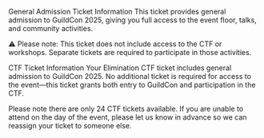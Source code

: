 General Admission Ticket Information
This ticket provides general admission to GuildCon 2025, giving you full access to the event floor, talks, and community activities.

⚠️ Please note: This ticket does not include access to the CTF or workshops. Separate tickets are required to participate in those activities.



CTF Ticket Information
Your Elimination CTF ticket includes general admission to GuildCon 2025. No additional ticket is required for access to the event—this ticket grants both entry to GuildCon and participation in the CTF.

Please note there are only 24 CTF tickets available. If you are unable to attend on the day of the event, please let us know in advance so we can reassign your ticket to someone else.




